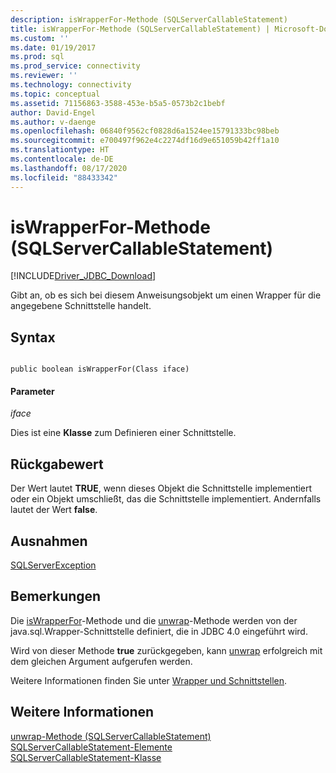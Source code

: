 ```yaml
---
description: isWrapperFor-Methode (SQLServerCallableStatement)
title: isWrapperFor-Methode (SQLServerCallableStatement) | Microsoft-Dokumentation
ms.custom: ''
ms.date: 01/19/2017
ms.prod: sql
ms.prod_service: connectivity
ms.reviewer: ''
ms.technology: connectivity
ms.topic: conceptual
ms.assetid: 71156863-3588-453e-b5a5-0573b2c1bebf
author: David-Engel
ms.author: v-daenge
ms.openlocfilehash: 06840f9562cf0828d6a1524ee15791333bc98beb
ms.sourcegitcommit: e700497f962e4c2274df16d9e651059b42ff1a10
ms.translationtype: HT
ms.contentlocale: de-DE
ms.lasthandoff: 08/17/2020
ms.locfileid: "88433342"
---
```

# <a name="iswrapperfor-method-sqlservercallablestatement"></a>isWrapperFor-Methode (SQLServerCallableStatement)
[!INCLUDE[Driver_JDBC_Download](../../../includes/driver_jdbc_download.md)]

  Gibt an, ob es sich bei diesem Anweisungsobjekt um einen Wrapper für die angegebene Schnittstelle handelt.  
  
## <a name="syntax"></a>Syntax  
  
```  
  
public boolean isWrapperFor(Class iface)  
```  
  
#### <a name="parameters"></a>Parameter  
 *iface*  
  
 Dies ist eine **Klasse** zum Definieren einer Schnittstelle.  
  
## <a name="return-value"></a>Rückgabewert  
 Der Wert lautet **TRUE**, wenn dieses Objekt die Schnittstelle implementiert oder ein Objekt umschließt, das die Schnittstelle implementiert. Andernfalls lautet der Wert **false**.  
  
## <a name="exceptions"></a>Ausnahmen  
 [SQLServerException](../../../connect/jdbc/reference/sqlserverexception-class.md)  
  
## <a name="remarks"></a>Bemerkungen  
 Die [isWrapperFor](../../../connect/jdbc/reference/iswrapperfor-method-sqlservercallablestatement.md)-Methode und die [unwrap](../../../connect/jdbc/reference/unwrap-method-sqlservercallablestatement.md)-Methode werden von der java.sql.Wrapper-Schnittstelle definiert, die in JDBC 4.0 eingeführt wird.  
  
 Wird von dieser Methode **true** zurückgegeben, kann [unwrap](../../../connect/jdbc/reference/unwrap-method-sqlservercallablestatement.md) erfolgreich mit dem gleichen Argument aufgerufen werden.  
  
 Weitere Informationen finden Sie unter [Wrapper und Schnittstellen](../../../connect/jdbc/wrappers-and-interfaces.md).  
  
## <a name="see-also"></a>Weitere Informationen  
 [unwrap-Methode &#40;SQLServerCallableStatement&#41;](../../../connect/jdbc/reference/unwrap-method-sqlservercallablestatement.md)   
 [SQLServerCallableStatement-Elemente](../../../connect/jdbc/reference/sqlservercallablestatement-members.md)   
 [SQLServerCallableStatement-Klasse](../../../connect/jdbc/reference/sqlservercallablestatement-class.md)  
  
  
